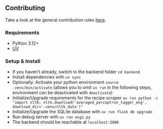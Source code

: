 ## Contributing

Take a look at the general contribution rules [here](../CONTRIBUTING.md).

### Requirements
- Python 3.12+
- [UV](https://docs.astral.sh/uv/getting-started/)

### Setup & Install
- If you haven't already, switch to the backend folder `cd backend`
- Install dependencies with `uv sync`
- Optionally: Activate your python environment `source .venv/bin/activate` (allows you to omit `uv run` in the following steps, environment can be deactivated with `deactivate`)
- Initialize/Upgrade requirements for the recipe scraper `uv run python -c "import nltk; nltk.download('averaged_perceptron_tagger_eng', download_dir='.venv/nltk_data')"`
- Initialize/Upgrade the SQLite database with `uv run flask db upgrade`
- Run debug server with `uv run wsgi.py`
- The backend should be reachable at `localhost:5000`
